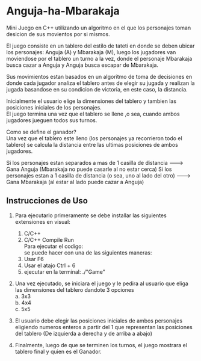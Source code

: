 # Anguja-ha-Mbarakaja
Mini Juego en C++ utilizando un algoritmo en el que los personajes toman desicion de sus movientos por si mismos.

El juego consiste en un tablero del estilo de tateti en donde se deben ubicar los personajes: Anguja (A) y Mbarakaja (M), luego los jugadores van moviendose por el tablero un turno a la vez, 
donde el personaje Mbarakaja busca cazar a Anguja y Anguja busca escapar de Mbarakaja.

Sus movimientos estan basados en un algoritmo de toma de decisiones en donde cada jugador analiza el tablero antes de elegir su jugada y realizan la jugada basandose en su condicion de victoria, en este caso, la distancia.

Inicialmente el usuario elige la dimensiones del tablero y tambien las posiciones iniciales de los personajes. \
El juego termina una vez que el tablero se llene ,o sea, cuando ambos jugadores jueguen todos sus turnos.

Como se define el ganador? \
Una vez que el tablero este lleno (los personajes ya recorrieron todo el tablero) se calcula la distancia entre las ultimas posiciones de ambos jugadores.

Si los personajes estan separados a mas de 1 casilla de distancia ---> Gana Anguja (Mbarakaja no puede casarle al no estar cerca)
Si los personajes estan a 1 casilla de distancia (o sea, uno al lado del otro) ---> Gana Mbarakaja (al estar al lado puede cazar a Anguja) 


## Instrucciones de Uso
1. Para ejecutarlo primeramente se debe installar las siguientes extensiones en visual:
     1. C/C++
     2. C/C++ Compile Run  \
 Para ejecutar el codigo: \
 se puede hacer con una de las siguientes maneras:
    1. Usar F6
    2. Usar el atajo Ctrl + 6
    3. ejecutar en la terminal: ./"Game"
2. Una vez ejecutado, se iniciara el juego y le pedira al usuario que eliga las dimensiones del tablero dandote 3 opciones \
   a. 3x3 \
   b. 4x4 \
   c. 5x5 
3. El usuario debe elegir las posiciones iniciales de ambos personajes eligiendo numeros enteros a partir del 1 que representan las posiciones del tablero (De izquierda a derecha y de arriba a abajo)

4. Finalmente, luego de que se terminen los turnos, el juego mostrara el tablero final y quien es el Ganador. 


